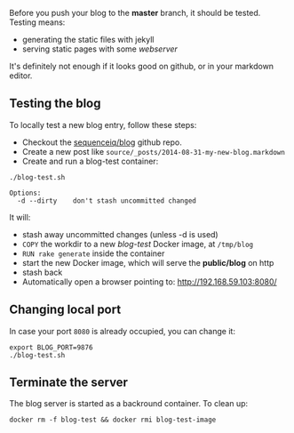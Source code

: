 Before you push your blog to the **master** branch, it should be tested.
Testing means:

- generating the static files with jekyll
- serving static pages with some *webserver*

It's definitely not enough if it looks good on github, or in your markdown editor.

## Testing the blog

To locally test a new blog entry, follow these steps:

- Checkout the [sequenceiq/blog](https://github.com/sequenceiq/blog) github repo.
- Create a new post like `source/_posts/2014-08-31-my-new-blog.markdown`
- Create and run a blog-test container:

```
./blog-test.sh

Options:
  -d --dirty    don't stash uncommitted changed
```

It will:

- stash away uncommitted changes (unless -d is used)
- `COPY` the workdir to a new *blog-test* Docker image, at `/tmp/blog`
- `RUN rake generate` inside the container
- start the new Docker image, which will serve the **public/blog** on http
- stash back
- Automatically open a browser pointing to: http://192.168.59.103:8080/


## Changing local port

In case your port `8080` is already occupied, you can change it:
```
export BLOG_PORT=9876
./blog-test.sh
```

## Terminate the server

The blog server is started as a backround container. To clean up:

```
docker rm -f blog-test && docker rmi blog-test-image
```
